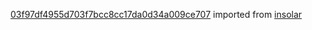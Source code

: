 [03f97df4955d703f7bcc8cc17da0d34a009ce707](https://github.com/insolar/insolar/commit/03f97df4955d703f7bcc8cc17da0d34a009ce707) imported from [insolar](https://github.com/insolar/insolar)
